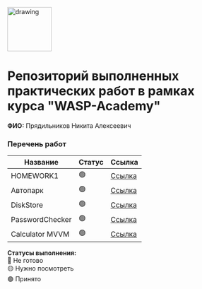 
<a href="https://wasp-academy.com"><img src="https://wasp-academy.com/Resources/wasp-logo.png" alt="drawing" width="100"/></a>

# Репозиторий выполненных практических работ в рамках курса "WASP-Academy"
**ФИО:** Прядильников Никита Алексеевич
 
### Перечень работ

Название          | Статус | Ссылка
------------------|--------|--------
HOMEWORK1         | 🟢    | <a href="https://github.com/claudiusis/WASP_HOMEWORK/tree/main/HOMEWORK1">Ссылка</a>
Автопарк          | 🟢    | <a href="https://github.com/claudiusis/WASP_HOMEWORK/tree/main/Autopark">Ссылка</a>
DiskStore         | 🟢    | <a href="https://github.com/claudiusis/WASP_HOMEWORK/tree/main/DiskStore">Ссылка</a>
PasswordChecker   | 🟢    | <a href="https://github.com/claudiusis/WASP_HOMEWORK/tree/main/PasswordChecker">Ссылка</a>
Calculator MVVM   | 🟢    | <a href="https://github.com/claudiusis/WASP_HOMEWORK/tree/main/Calculator_V1.2">Ссылка</a>

**Статусы выполнения:** <br>
🔴 Не готово <br>
🟡 Нужно посмотреть <br>
🟢 Принято <br>
